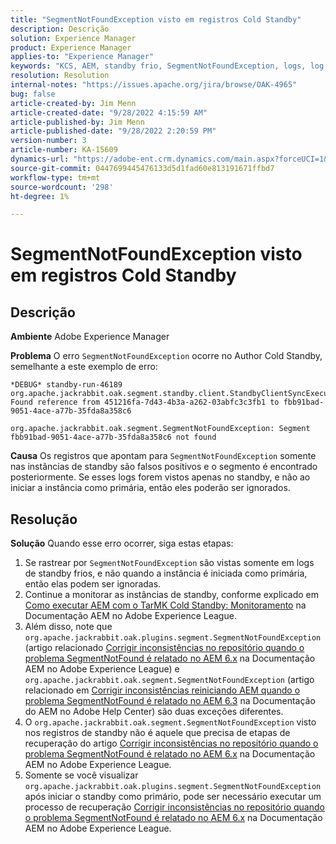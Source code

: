 ```yaml
---
title: "SegmentNotFoundException visto em registros Cold Standby"
description: Descrição
solution: Experience Manager
product: Experience Manager
applies-to: "Experience Manager"
keywords: "KCS, AEM, standby frio, SegmentNotFoundException, logs, log, Adobe Experience Manager"
resolution: Resolution
internal-notes: "https://issues.apache.org/jira/browse/OAK-4965"
bug: false
article-created-by: Jim Menn
article-created-date: "9/28/2022 4:15:59 AM"
article-published-by: Jim Menn
article-published-date: "9/28/2022 2:20:59 PM"
version-number: 3
article-number: KA-15609
dynamics-url: "https://adobe-ent.crm.dynamics.com/main.aspx?forceUCI=1&pagetype=entityrecord&etn=knowledgearticle&id=5941513c-e43e-ed11-9db1-0022480866ad"
source-git-commit: 0447699445476133d5d1fad60e813191671ffbd7
workflow-type: tm+mt
source-wordcount: '298'
ht-degree: 1%

---
```


# SegmentNotFoundException visto em registros Cold Standby

## Descrição


<b>Ambiente</b>
Adobe Experience Manager

<b>Problema</b>
O erro `SegmentNotFoundException` ocorre no Author Cold Standby, semelhante a este exemplo de erro:


```
*DEBUG* standby-run-46189 org.apache.jackrabbit.oak.segment.standby.client.StandbyClientSyncExecution Found reference from 451216fa-7d43-4b3a-a262-03abfc3c3fb1 to fbb91bad-9051-4ace-a77b-35fda8a358c6

org.apache.jackrabbit.oak.segment.SegmentNotFoundException: Segment fbb91bad-9051-4ace-a77b-35fda8a358c6 not found
```


<b>Causa</b>
Os registros que apontam para `SegmentNotFoundException` somente nas instâncias de standby são falsos positivos e o segmento é encontrado posteriormente.
Se esses logs forem vistos apenas no standby, e não ao iniciar a instância como primária, então eles poderão ser ignorados.




## Resolução


<b>Solução</b>
Quando esse erro ocorrer, siga estas etapas:

1. Se rastrear por `SegmentNotFoundException` são vistas somente em logs de standby frios, e não quando a instância é iniciada como primária, então elas podem ser ignoradas.
2. Continue a monitorar as instâncias de standby, conforme explicado em [Como executar AEM com o TarMK Cold Standby: Monitoramento](https://docs.adobe.com/content/help/en/experience-manager-65/deploying/deploying/tarmk-cold-standby.html#monitoring) na Documentação AEM no Adobe Experience League.
3. Além disso, note que `org.apache.jackrabbit.oak.plugins.segment.SegmentNotFoundException` (artigo relacionado [Corrigir inconsistências no repositório quando o problema SegmentNotFound é relatado no AEM 6.x](https://helpx.adobe.com/experience-manager/kb/fix-inconsistencies-in-the-repository-when-segmentnotfound-issue.html) na Documentação AEM no Adobe Experience League) e `org.apache.jackrabbit.oak.segment.SegmentNotFoundException` (artigo relacionado em [Corrigir inconsistências reiniciando AEM quando o problema SegmentNotFound é relatado no AEM 6.3](https://helpx.adobe.com/au/experience-manager/kb/fix-inconsistencies-by-restarting-AEM-when-segmentNotFound-issue-is-reported-in-AEM.html) na Documentação do AEM no Adobe Help Center) são duas exceções diferentes.
4. O `org.apache.jackrabbit.oak.segment.SegmentNotFoundException` visto nos registros de standby não é aquele que precisa de etapas de recuperação do artigo [Corrigir inconsistências no repositório quando o problema SegmentNotFound é relatado no AEM 6.x](https://helpx.adobe.com/experience-manager/kb/fix-inconsistencies-in-the-repository-when-segmentnotfound-issue.html) na Documentação AEM no Adobe Experience League.
5. Somente se você visualizar `org.apache.jackrabbit.oak.plugins.segment.SegmentNotFoundException` após iniciar o standby como primário, pode ser necessário executar um processo de recuperação [Corrigir inconsistências no repositório quando o problema SegmentNotFound é relatado no AEM 6.x](https://helpx.adobe.com/experience-manager/kb/fix-inconsistencies-in-the-repository-when-segmentnotfound-issue.html) na Documentação AEM no Adobe Experience League.

